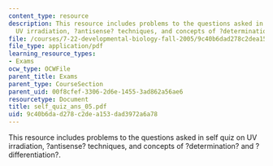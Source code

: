 ```yaml
---
content_type: resource
description: This resource includes problems to the questions asked in self quiz on
  UV irradiation, ?antisense? techniques, and concepts of ?determination? and ?differentiation?.
file: /courses/7-22-developmental-biology-fall-2005/9c40b6dad278c2dea153dad3972a6a78_self_quiz_ans_05.pdf
file_type: application/pdf
learning_resource_types:
- Exams
ocw_type: OCWFile
parent_title: Exams
parent_type: CourseSection
parent_uid: 00f8cfef-3306-2d6e-1455-3ad862a56ae6
resourcetype: Document
title: self_quiz_ans_05.pdf
uid: 9c40b6da-d278-c2de-a153-dad3972a6a78
---
```

This resource includes problems to the questions asked in self quiz on UV irradiation, ?antisense? techniques, and concepts of ?determination? and ?differentiation?.

